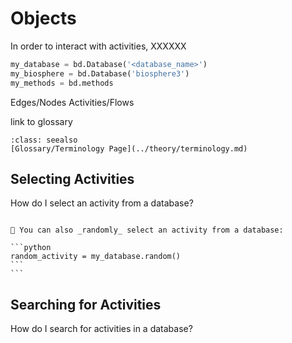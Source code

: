 # Objects

In order to interact with activities, XXXXXX

```python
my_database = bd.Database('<database_name>')
my_biosphere = bd.Database('biosphere3')
my_methods = bd.methods
```


Edges/Nodes
Activities/Flows

link to glossary

```{admonition} API Documentation
:class: seealso
[Glossary/Terminology Page](../theory/terminology.md)
```
## Selecting Activities

How do I select an activity from a database?

```python

```

````{note}
🎲 You can also _randomly_ select an activity from a database:

```python
random_activity = my_database.random()
```
```

````



## Searching for Activities

How do I search for activities in a database?

```python